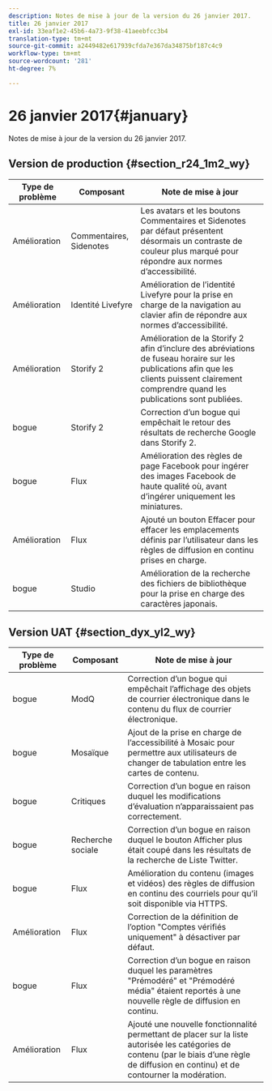 ```yaml
---
description: Notes de mise à jour de la version du 26 janvier 2017.
title: 26 janvier 2017
exl-id: 33eaf1e2-45b6-4a73-9f38-41aeebfcc3b4
translation-type: tm+mt
source-git-commit: a2449482e617939cfda7e367da34875bf187c4c9
workflow-type: tm+mt
source-wordcount: '281'
ht-degree: 7%

---
```


# 26 janvier 2017{#january}

Notes de mise à jour de la version du 26 janvier 2017.

## Version de production {#section_r24_1m2_wy}

| Type de problème | Composant | Note de mise à jour |
|--- |--- |--- |
| Amélioration | Commentaires, Sidenotes | Les avatars et les boutons Commentaires et Sidenotes par défaut présentent désormais un contraste de couleur plus marqué pour répondre aux normes d’accessibilité. |
| Amélioration | Identité Livefyre | Amélioration de l’identité Livefyre pour la prise en charge de la navigation au clavier afin de répondre aux normes d’accessibilité. |
| Amélioration | Storify 2 | Amélioration de la Storify 2 afin d’inclure des abréviations de fuseau horaire sur les publications afin que les clients puissent clairement comprendre quand les publications sont publiées. |
| bogue | Storify 2 | Correction d’un bogue qui empêchait le retour des résultats de recherche Google dans Storify 2. |
| bogue | Flux | Amélioration des règles de page Facebook pour ingérer des images Facebook de haute qualité où, avant d’ingérer uniquement les miniatures. |
| Amélioration | Flux | Ajouté un bouton Effacer pour effacer les emplacements définis par l’utilisateur dans les règles de diffusion en continu prises en charge. |
| bogue | Studio | Amélioration de la recherche des fichiers de bibliothèque pour la prise en charge des caractères japonais. |


## Version UAT {#section_dyx_yl2_wy}

| Type de problème | Composant | Note de mise à jour |
|--- |--- |--- |
| bogue | ModQ | Correction d’un bogue qui empêchait l’affichage des objets de courrier électronique dans le contenu du flux de courrier électronique. |
| bogue | Mosaïque | Ajout de la prise en charge de l’accessibilité à Mosaic pour permettre aux utilisateurs de changer de tabulation entre les cartes de contenu. |
| bogue | Critiques | Correction d’un bogue en raison duquel les modifications d’évaluation n’apparaissaient pas correctement. |
| bogue | Recherche sociale | Correction d’un bogue en raison duquel le bouton Afficher plus était coupé dans les résultats de la recherche de Liste Twitter. |
| bogue | Flux | Amélioration du contenu (images et vidéos) des règles de diffusion en continu des courriels pour qu’il soit disponible via HTTPS. |
| Amélioration | Flux | Correction de la définition de l’option &quot;Comptes vérifiés uniquement&quot; à désactiver par défaut. |
| bogue | Flux | Correction d’un bogue en raison duquel les paramètres &quot;Prémodéré&quot; et &quot;Prémodéré média&quot; étaient reportés à une nouvelle règle de diffusion en continu. |
| Amélioration | Flux | Ajouté une nouvelle fonctionnalité permettant de placer sur la liste autorisée les catégories de contenu (par le biais d’une règle de diffusion en continu) et de contourner la modération. |
